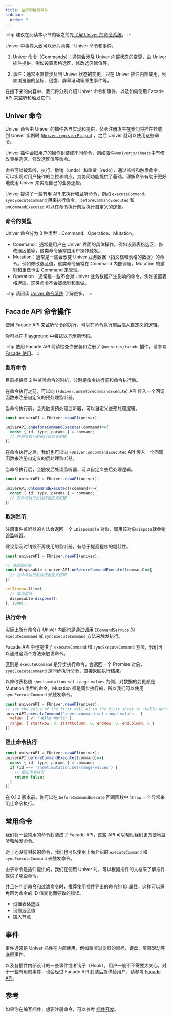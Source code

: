 ```yaml
---
title: 监听和触发事件
sidebar:
  order: 5
---
```


:::tip
建议在阅读本小节内容之前先[了解 Univer 的命令系统](/zh-cn/guides/architecture/architecture/#命令系统)。
:::

Univer 中事件大致可以分为两类：Univer 命令和事件。

1. Univer 命令（Commands）：通常会涉及 Univer 内部状态的变更，由 Univer 插件提供，例如设置表格选区、修改选区赋值等。

2. 事件：通常不直接涉及到 Univer 状态的变更，只在 Univer 插件内部使用，例如浏览器的鼠标、键盘、屏幕滚动等原生事件等。

在接下来的内容中，我们将分别介绍 Univer 命令和事件，以及如何使用 Facade API 来监听和触发它们。

## Univer 命令

Univer 命令由 Univer 的插件各自实现和提供，命令注册发生在我们将插件挂载到 Univer 实例时 ([`Univer.registerPlugin`](/api/core/classes/Univer.html#registerPlugin)) ，之后 Univer 就可以使用这些命令。

Univer 插件会把用户的操作封装成不同命令，例如插件`@univerjs/sheets`中有修改表格选区、修改选区值等命令。

命令可以被监听、执行、撤销（undo）和重做（redo），通过监听和触发命令，可以实现对用户操作的监控和响应，为协同功能提供了基础。理解命令有助于更好地使用 Univer 来实现自己的业务逻辑。

Univer 提供了一些有用 API 来执行和监听命令，例如 `executeCommand`、`syncExecuteCommand` 用来执行命令， `beforeCommandExecuted` 和 `onCommandExecuted` 可以在命令执行前后执行自定义的逻辑。

### 命令的类型

Univer 命令分为 3 种类型：Command、Operation、Mutation。

- Command：通常是用户在 Univer 界面的具体操作。例如设置表格选区、修改选区值等，这类命令通常由用户操作触发。
- Mutation：通常是一些会改变 Univer 业务数据（指文档和表格的数据）的命令。例如修改选区值，这类命令通常在 Command 内部调用。Mutation 的撤销和重做也由 Command 来管理。
- Operation：通常是一些不会对 Univer 业务数据产生影响的命令。例如设置表格选区，这类命令不会被撤销和重做。

:::tip
请阅读 [Univer 命令系统](/zh-cn/guides/architecture/architecture/#命令系统) 了解更多。
:::

## Facade API 命令操作

使用 Facade API 来监听命令的执行，可以在命令执行前后插入自定义的逻辑。

你可以在 [Playground](/playground/) 中尝试以下示例代码。

:::tip
使用 Facade API 前请检查你安装和注册了 `@univerjs/facade` 插件，请参考 [Facade 使用](/zh-cn/guides/facade/#安装)。
:::

### 监听命令

目前提供有 2 种监听命令的时机，分别是命令执行前和命令执行后。

在命令执行之前，可以向 (`FUniver.onBeforeCommandExecute`) API 传入一个回调函数来注册自定义的预处理监听器。

当命令执行前，会先触发预处理监听器，可以自定义些预处理逻辑。

```javascript
const univerAPI = FUniver.newAPI(univer);

univerAPI.onBeforeCommandExecute((command)=>{
  const { id, type, params } = command;
  // 在命令执行前执行自定义逻辑
})
```

在命令执行之后，我们也可以向 `FUniver.onCommandExecuted` API 传入一个回调函数来注册自定义的后处理监听器。

当命令执行后，会触发后处理监听器，可以自定义些后处理逻辑。

```javascript
const univerAPI = FUniver.newAPI(univer);

univerAPI.onCommandExecuted((command)=>{
  const { id, type, params } = command;
  // 在命令执行后执行自定义逻辑
})
```

### 取消监听

注册事件监听器的方法会返回一个 `IDisposable` 对象，调用该对象`dispose`就会销毁监听器。

建议您及时销毁不再使用的监听器，有助于提高程序的健壮性。

```javascript
const univerAPI = FUniver.newAPI(univer);

// 注册监听器
const disposable = univerAPI.onBeforeCommandExecute((command)=>{
  // 在命令执行前执行自定义逻辑
})

setTimeout(()=>{
  // 取消监听
  disposable.dispose();
}, 1000);
```

### 执行命令

实际上所有命令在 Univer 内部也是通过调用 `ICommandService` 的 `executeCommand` 或 `syncExecuteCommand` 方法来触发执行。

Facade API 中也提供了 `executeCommand` 和 `syncExecuteCommand` 方法，我们可以通过这两个方法来触发命令。

区别是 `executeCommand` 是异步执行命令，会返回一个 Promise 对象，`syncExecuteCommand` 是同步执行命令，直接返回执行结果。

以修改表格值 `sheet.mutation.set-range-values` 为例，对数据的变更都是 Mutation 类型的命令，Mutation 都是同步执行的，所以我们可以使用 `syncExecuteCommand` 来触发命令。

```javascript
const univerAPI = FUniver.newAPI(univer);
// set the value of the first cell A1 in the first sheet to "Hello World"
univerAPI.executeCommand('sheet.command.set-range-values', {
  value: { v: "Hello World" },
  range: { startRow: 0, startColumn: 0, endRow: 0, endColumn: 0 }
})
```

### 阻止命令执行

```javascript
const univerAPI = FUniver.newAPI(univer);
univerAPI.beforeCommandExecute((command)=>{
  const { id, type, params } = command;
  if (id === 'sheet.mutation.set-range-values') {
    // 阻止命令执行
    return false;
  }
})
```

在 0.1.2 版本前，你可以在 `beforeCommandExecute` 回调函数中 `throw` 一个异常来阻止命令执行。

## 常用命令

我们将一些常用的命令封装成了 Facade API，这些 API 可以帮助我们更方便地监听和触发命令。

对于还没有封装的命令，我们也可以使用上面介绍的 `executeCommand` 和 `syncExecuteCommand` 来触发命令。

由于命令是插件提供的，我们在使用 Univer 时，可以根据插件的文档来了解插件提供了哪些命令。

并且在判断命令和过滤命令时，推荐使用插件导出的命令的 ID 属性，这样可以避免因为命令的 ID 值变化而导致的错误。

- 设置表格选区
- 设置选区值
- 插入节点

## 事件

事件通常是 Univer 插件在内部使用，例如监听浏览器的鼠标、键盘、屏幕滚动等底层事件。

以及各插件内部设计的一些事件或者钩子（Hook），用户一般不不需要太关心，对于一些有用的事件，也会经过 Facade API 封装后提供给用户，请参考 [Facade API](/zh-cn/guides/facade/)。

## 参考

如果你在编写插件，想要注册命令，可以参考 [插件开发](/zh-cn/guides/extend/command/)。
